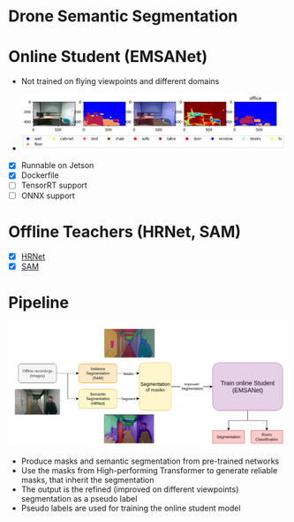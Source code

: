 # Drone Semantic Segmentation

# Online Student (EMSANet)

- Not trained on flying viewpoints and different domains

- ![alt text](results/emsanet_output.png)
 
- [x] Runnable on Jetson
- [x] Dockerfile
- [ ] TensorRT support
- [ ] ONNX support 

# Offline Teachers (HRNet, SAM)
- [x] [HRNet](https://github.com/HRNet/HRNet-Semantic-Segmentation)
- [x] [SAM](https://github.com/facebookresearch/segment-anything)

# Pipeline
![alt text](doc/img/pipeline.png)
- Produce masks and semantic segmentation from pre-trained networks
- Use the masks from High-performing Transformer to generate reliable masks, that inherit the segmentation
- The output is the refined (improved on different viewpoints) segmentation as a pseudo label
- Pseudo labels are used for training the online student model
